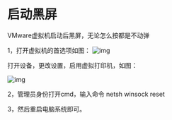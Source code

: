 # 启动黑屏

VMware虚拟机启动后黑屏，无论怎么按都是不动弹 

1，打开虚拟机的首选项如图：
![img](D:\work\learning\note\vmware\2019073122290111.png)

打开设备，更改设置，启用虚拟打印机，如图：

![img](D:\work\learning\note\vmware\20190731223016413.png)

2，管理员身份打开cmd，输入命令   netsh winsock reset

3，然后重启电脑系统即可。